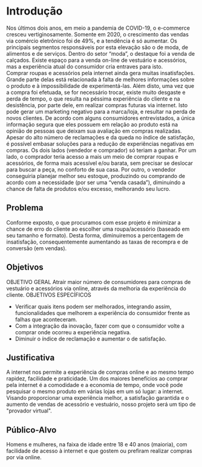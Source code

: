 # Introdução

Nos últimos dois anos, em meio a pandemia de COVID-19, o e-commerce cresceu vertiginosamente. Somente em 2020, o crescimento das vendas via comércio eletrônico foi de 49%, e a tendência é só aumentar. Os principais segmentos responsáveis por esta elevação são o de moda, de alimentos e de serviços. Dentro do setor “moda”, o destaque foi a venda de calçados. Existe espaço para a venda on-line de vestuário e acessórios, mas a experiência atual do consumidor cria entraves para isto.<br>
Comprar roupas e acessórios pela internet ainda gera muitas insatisfações. Grande parte delas está relacionada à falta de melhores informações sobre o produto e à impossibilidade de experimentá-las. Além disto, uma vez que a compra foi efetuada, se for necessário trocar, existe muito desgaste e perda de tempo, o que resulta na péssima experiência do cliente e na desistência, por parte dele, em realizar compras futuras via internet. Isto pode gerar um marketing negativo para a marca/loja, e resultar na perda de novos clientes. De acordo com alguns consumidores entrevistados, a única informação segura que eles possuem em relação ao produto está na opinião de pessoas que deixam sua avaliação em compras realizadas.<br>
Apesar do alto número de reclamações e da queda no índice de satisfação, é possível embasar soluções para a redução de experiências negativas em compras. Os dois lados (vendedor e comprador) só teriam a ganhar. Por um lado, o comprador teria acesso a mais um meio de comprar roupas e acessórios, de forma mais acessível e/ou barata, sem precisar se deslocar para buscar a peça, no conforto de sua casa. Por outro, o vendedor conseguiria planejar melhor seu estoque, produzindo ou comprando de acordo com a necessidade (por ser uma “venda casada”), diminuindo a chance de falta de produtos e/ou excesso, melhorando seu lucro.

## Problema
Conforme exposto, o que procuramos com esse projeto é minimizar a chance de erro do cliente ao escolher uma roupa/acessório (baseado em seu tamanho e formato). Desta forma, diminuiremos a percentagem de insatisfação, consequentemente aumentando as taxas de recompra e de conversão (em vendas).

## Objetivos

OBJETIVO GERAL
Atrair maior número de consumidores para compras de vestuário e acessórios via online, através da melhoria da experiência do cliente.
OBJETIVOS ESPECÍFICOS <br>
-	Verificar quais itens podem ser melhorados, integrando assim, funcionalidades que melhorem a experiência do consumidor frente as falhas que aconteceram.
-	Com a integração da inovação, fazer com que o consumidor volte a comprar onde ocorreu a experiência negativa.
-	Diminuir o índice de reclamação e aumentar o de satisfação.

## Justificativa

A internet nos permite a experiência de compras online e ao mesmo tempo rapidez, facilidade e praticidade. Um dos maiores benefícios ao comprar pela internet é a comodidade e a economia de tempo, onde você pode pesquisar o mesmo produto em várias lojas em um só lugar: a internet. Visando proporcionar uma experiência melhor, a satisfação garantida e o aumento de vendas de acessório e vestuário, nosso projeto será um tipo de "provador virtual".

## Público-Alvo

Homens e mulheres, na faixa de idade entre 18 e 40 anos (maioria), com facilidade de acesso à internet e que gostem ou prefiram realizar compras por via online.
